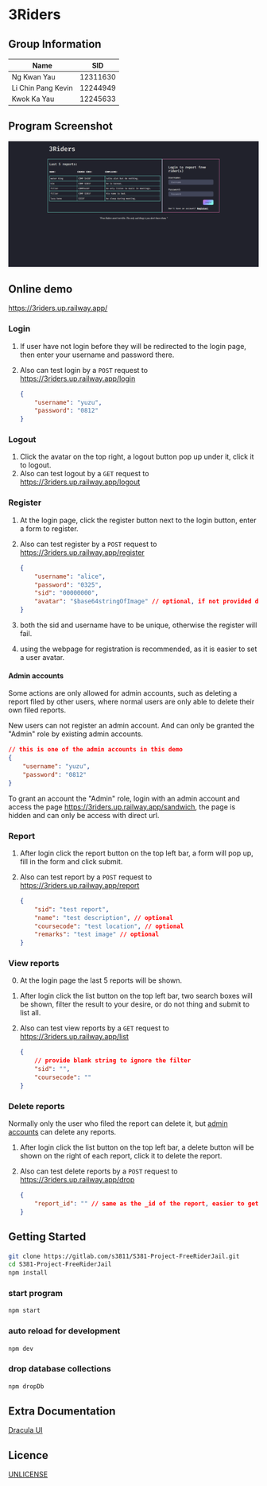 # 3Riders

## Group Information

| Name               | SID      |
| ------------------ | -------- |
| Ng Kwan Yau        | 12311630 |
| Li Chin Pang Kevin | 12244949 |
| Kwok Ka Yau        | 12245633 |

## Program Screenshot

![TODO: Replace this with a real screenshot](/public/docs/Screenshot.png)

## Online demo

<https://3riders.up.railway.app/>

### Login

1. If user have not login before they will be redirected to the login page, then enter your username and password there.
2. Also can test login by a `POST` request to <https://3riders.up.railway.app/login>

    ```json
    {
    	"username": "yuzu",
    	"password": "0812"
    }
    ```

### Logout

1. Click the avatar on the top right, a logout button pop up under it, click it to logout.
2. Also can test logout by a `GET` request to <https://3riders.up.railway.app/logout>

### Register

1. At the login page, click the register button next to the login button, enter a form to register.
2. Also can test register by a `POST` request to <https://3riders.up.railway.app/register>

    ```json
    {
    	"username": "alice",
    	"password": "0325",
    	"sid": "00000000",
    	"avatar": "$base64stringOfImage" // optional, if not provided default avatar will be used
    }
    ```

3. both the sid and username have to be unique, otherwise the register will fail.
4. using the webpage for registration is recommended, as it is easier to set a user avatar.

#### Admin accounts

Some actions are only allowed for admin accounts, such as deleting a report filed by other users, where normal users are only able to delete their own filed reports.

New users can not register an admin account. And can only be granted the "Admin" role by existing admin accounts.

```json
// this is one of the admin accounts in this demo
{
	"username": "yuzu",
	"password": "0812"
}
```

To grant an account the "Admin" role, login with an admin account and access the page <https://3riders.up.railway.app/sandwich>, the page is hidden and can only be access with direct url.

### Report

1. After login click the report button on the top left bar, a form will pop up, fill in the form and click submit.
2. Also can test report by a `POST` request to <https://3riders.up.railway.app/report>

    ```json
    {
    	"sid": "test report",
    	"name": "test description", // optional
    	"coursecode": "test location", // optional
    	"remarks": "test image" // optional
    }
    ```

### View reports

0. At the login page the last 5 reports will be shown.
1. After login click the list button on the top left bar, two search boxes will be shown, filter the result to your desire, or do not thing and submit to list all.
2. Also can test view reports by a `GET` request to <https://3riders.up.railway.app/list>

    ```json
    {
    	// provide blank string to ignore the filter
    	"sid": "",
    	"coursecode": ""
    }
    ```

### Delete reports

Normally only the user who filed the report can delete it, but [admin accounts](#admin-accounts) can delete any reports.

1. After login click the list button on the top left bar, a delete button will be shown on the right of each report, click it to delete the report.
2. Also can test delete reports by a `POST` request to <https://3riders.up.railway.app/drop>

    ```json
    {
    	"report_id": "" // same as the _id of the report, easier to get it using the web ui
    }
    ```

## Getting Started

```sh
git clone https://gitlab.com/s3811/S381-Project-FreeRiderJail.git
cd S381-Project-FreeRiderJail
npm install
```

### start program

```sh
npm start
```

### auto reload for development

```sh
npm dev
```

### drop database collections

```sh
npm dropDb
```

## Extra Documentation

[Dracula UI](https://ui.draculatheme.com/)

## Licence

[UNLICENSE](UNLICENSE)
